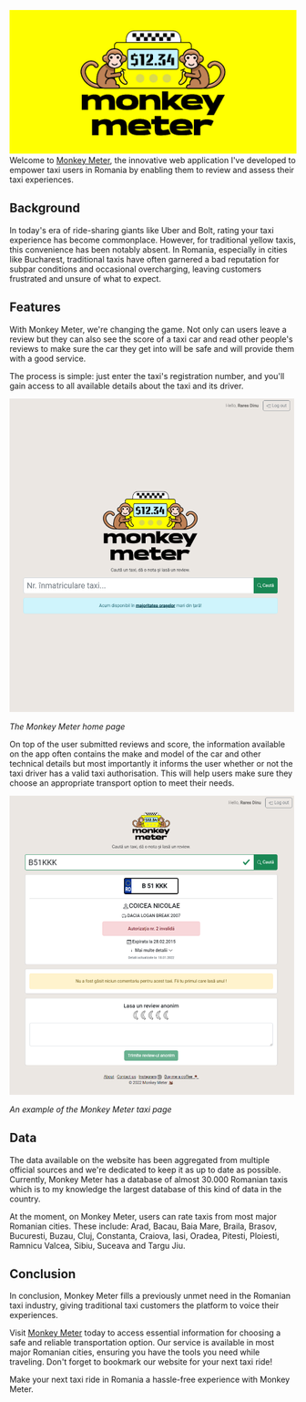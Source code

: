 [![Article Banner](https://github.com/pawKer/blog.raresdinu.ro/blob/main/articles/04/media/article-banner.jpg?raw=true)](https://monkeymeter.ro)
Welcome to [Monkey Meter](https://monkeymeter.ro), the innovative web application I've developed to empower taxi users in Romania by enabling them to review and assess their taxi experiences.

## Background
In today's era of ride-sharing giants like Uber and Bolt, rating your taxi experience has become commonplace. However, for traditional yellow taxis, this convenience has been notably absent. In Romania, especially in cities like Bucharest, traditional taxis have often garnered a bad reputation for subpar conditions and occasional overcharging, leaving customers frustrated and unsure of what to expect.

## Features

With Monkey Meter, we're changing the game. Not only can users leave a review but they can also see the score of a taxi car and read other people's reviews to make sure the car they get into will be safe and will provide them with a good service.

The process is simple: just enter the taxi's registration number, and you'll gain access to all available details about the taxi and its driver. 

<a href="https://monkeymeter.ro"><img src="https://github.com/pawKer/blog.raresdinu.ro/blob/main/articles/04/media/home-page.png?raw=true" alt="Monkey Meter Home Page" width="500"/></a>

*The Monkey Meter home page*

On top of the user submitted reviews and score, the information available on the app often contains the make and model of the car and other technical details but most importantly it informs the user whether or not the taxi driver has a valid taxi authorisation. This will help users make sure they choose an appropriate transport option to meet their needs.


<a href="https://monkeymeter.ro/taxi/B51KKK"><img src="https://github.com/pawKer/blog.raresdinu.ro/blob/main/articles/04/media/taxi-page.png?raw=true" alt="Monkey Meter Taxi Page" width="500"/></a>

*An example of the Monkey Meter taxi page*

## Data
The data available on the website has been aggregated from multiple official sources and we're dedicated to keep it as up to date as possible. Currently, Monkey Meter has a database of almost 30.000 Romanian taxis which is to my knowledge the largest database of this kind of data in the country.

At the moment, on Monkey Meter, users can rate taxis from most major Romanian cities. These include: Arad, Bacau, Baia Mare, Braila, Brasov, Bucuresti, Buzau, Cluj, Constanta, Craiova, Iasi, Oradea, Pitesti, Ploiesti, Ramnicu Valcea, Sibiu, Suceava and Targu Jiu.

## Conclusion
In conclusion, Monkey Meter fills a previously unmet need in the Romanian taxi industry, giving traditional taxi customers the platform to voice their experiences.

Visit [Monkey Meter](https://monkeymeter.ro) today to access essential information for choosing a safe and reliable transportation option. Our service is available in most major Romanian cities, ensuring you have the tools you need while traveling. Don't forget to bookmark our website for your next taxi ride!

Make your next taxi ride in Romania a hassle-free experience with Monkey Meter.
